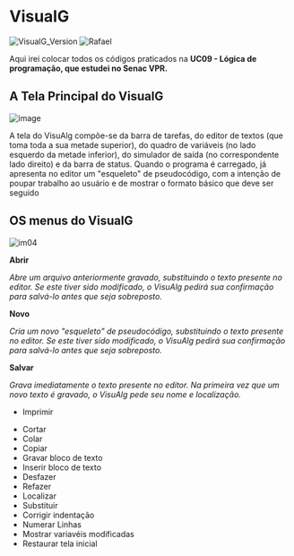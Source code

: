 # VisualG

![VisualG_Version](https://img.shields.io/badge/VisualG-3.0-orange.svg) ![Rafael](https://img.shields.io/badge/Rafael-Turma%20MU-yellowgreen.svg)


Aqui irei colocar todos os códigos praticados na **UC09 - Lógica de programação, que estudei no Senac VPR.**


## A Tela Principal do VisualG
![image](https://user-images.githubusercontent.com/52283861/60517105-71934000-9cb5-11e9-8d3d-a94602a7768e.png)

A tela do VisuAlg compõe-se da barra de tarefas, do editor de textos (que toma toda a sua metade superior), do quadro de variáveis (no lado esquerdo da metade inferior), do simulador de saída (no correspondente lado direito) e da barra de status. Quando o programa é carregado, já apresenta no editor um "esqueleto" de pseudocódigo, com a intenção de poupar trabalho ao usuário e de mostrar o formato básico que deve ser seguido

## OS menus do VisualG

![im04](https://user-images.githubusercontent.com/52283861/60521669-09952780-9cbe-11e9-8df0-7677ba61165a.png)

**Abrir**

*Abre um arquivo anteriormente gravado, substituindo o texto presente no editor. Se este tiver sido modificado, o VisuAlg pedirá sua confirmação para salvá-lo antes que seja sobreposto.*

**Novo**

*Cria um novo "esqueleto" de pseudocódigo, substituindo o texto presente no editor. Se este tiver sido modificado, o VisuAlg pedirá sua confirmação para salvá-lo antes que seja sobreposto.*

**Salvar**

*Grava imediatamente o texto presente no editor. Na primeira vez que um novo texto é gravado, o VisuAlg pede seu nome e localização.*

+ Imprimir
- Cortar
- Colar
- Copiar
- Gravar bloco de texto
- Inserir bloco de texto
- Desfazer
- Refazer
- Localizar
- Substituir
- Corrigir indentação
- Numerar Linhas
- Mostrar variavéis modificadas
- Restaurar tela inicial